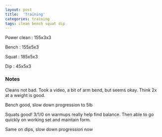 ```yaml
---
layout: post
title:  'Training'
categories: training
tags: clean bench squat dip
---
```


Power clean :   155x3x3

Bench   :   155x5x3

Squat   :   185x5x3

Dip     :   45x5x3

### Notes

Cleans not bad. Took a video, a bit of arm bend, but seems okay. Think 2x at a weight is good.

Bench good, slow down progression to 5lb

Squats good! 3/1/0 on warmups really help find balance. Then able to go quickly on working set and maintain form.

Same on dips, slow down progression now
